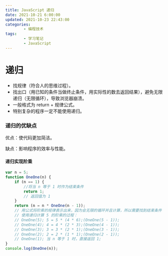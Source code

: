 ```yaml
---
title: JavaScript 递归
date: 2021-10-21 6:00:00
updated: 2021-10-23 22:43:00
categories:
        - 编程技术
tags:
        - 学习笔记
        - JavaScript
---
```


# 递归
- 找规律（符合人的思维过程）。
- 找出口（用已知的条件当做终止条件，用实际性的数去返回结果），避免无限递归（无限循环），导致浏览器崩溃。
- 一般格式为 return + 规律公式。
- 特别复杂的程序一定不能使用递归。

### 递归的优缺点

优点：使代码更加简洁。

缺点：影响程序的效率与性能。

#### 递归实现阶乘

```JavaScript
var n = 5;
function OneOne(n) {
	if (n == 1) {
		//将当 n 等于 1 时作为结束条件
		return 1;
		// 返回值为 1
	}
	return (n = n * OneOne(n - 1));
	// 用公式将阶乘的规律表示出来，因为会无限的循环并且计算，所以需要找到结束条件
	// 使用递归计算 5 的阶乘的过程：
	// OneOne(5); 5 = 5 * (4 * 6);(OneOne(5 - 1));
	// OneOne(4); 4 = 4 * (2 * 3);(OneOne(4 - 1));
	// OneOne(3); 3 = 3 * (2 * 1);(OneOne(3 - 1));
	// OneOne(2); 2 = 2 * (1 * 1);(OneOne(2 - 1));
	// OneOne(1); 当 n 等于 1 时，直接返回 1;
}
console.log(OneOne(n));
```

